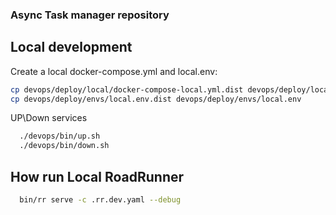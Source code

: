### Async Task manager repository

## Local development

Create a local docker-compose.yml and local.env:

```bash
cp devops/deploy/local/docker-compose-local.yml.dist devops/deploy/local/docker-compose-local.yml
cp devops/deploy/envs/local.env.dist devops/deploy/envs/local.env
```

UP\Down services 
```bash
  ./devops/bin/up.sh 
  ./devops/bin/down.sh 
```

## How run Local RoadRunner
```bash
  bin/rr serve -c .rr.dev.yaml --debug
```